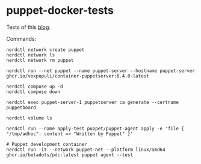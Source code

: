 # puppet-docker-tests

Tests of this [blog](https://www.puppet.com/blog/puppet-docker).

Commands:
```shell
nerdctl network create puppet
nerdctl network ls
nerdctl network rm puppet

nerdctl run --net puppet --name puppet-server --hostname puppet-server ghcr.io/voxpupuli/container-puppetserver:8.4.0-latest

nerdctl compose up -d
nerdctl compose down

nerdctl exec puppet-server-1 puppetserver ca generate --certname puppetboard

nerdctl volume ls

nerdctl run --name apply-test puppet/puppet-agent apply -e 'file { "/tmp/adhoc": content => "Written by Puppet" }'

# Puppet development container
nerdctl run -it --network puppet-net --platform linux/amd64 ghcr.io/betadots/pdc:latest puppet agent --test

```
